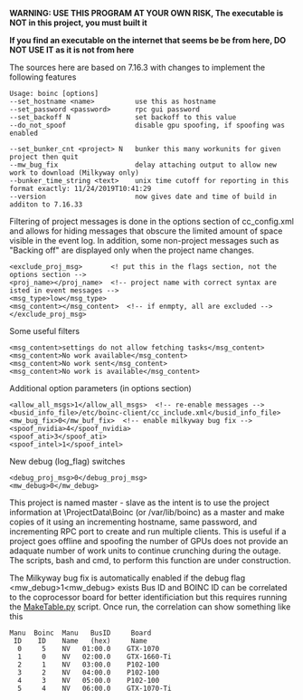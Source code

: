 **WARNING: USE THIS PROGRAM AT YOUR OWN RISK,  The executable is NOT in this project, you must built it**

**If you find an executable on the internet that seems be be from here, DO NOT USE IT as it is not from here**

The sources here are based on 7.16.3 with changes to implement the following features
```
Usage: boinc [options]
--set_hostname <name>          use this as hostname  
--set_password <password>      rpc gui password
--set_backoff N                set backoff to this value
--do_not_spoof                 disable gpu spoofing, if spoofing was enabled

--set_bunker_cnt <project> N   bunker this many workunits for given project then quit  
--mw_bug_fix                   delay attaching output to allow new work to download (Milkyway only)
--bunker_time_string <text>    unix time cutoff for reporting in this format exactly: 11/24/2019T10:41:29
--version                      now gives date and time of build in additon to 7.16.33
```
Filtering of project messages is done in the options section of cc_config.xml and allows for
hiding messages that obscure the limited amount of space visible in the event log.  In addition, 
some non-project messages such as "Backing off" are displayed only when the project name changes.
```
<exclude_proj_msg>       <! put this in the flags section, not the options section -->
<proj_name></proj_name>  <!-- project name with correct syntax are isted in event messages -->
<msg_type>low</msg_type>
<msg_content></msg_content>  <!-- if enmpty, all are excluded -->
</exclude_proj_msg>
```
Some useful filters
```
<msg_content>settings do not allow fetching tasks</msg_content>
<msg_content>No work available</msg_content>
<msg_content>No work sent</msg_content>
<msg_content>No work is available</msg_content>
```
Additional option parameters (in options section)
```
<allow_all_msgs>1</allow_all_msgs>  <!-- re-enable messages -->
<busid_info_file>/etc/boinc-client/cc_include.xml</busid_info_file>
<mw_bug_fix>0</mw_buf_fix>  <!-- enable milkyway bug fix -->
<spoof_nvidia>4</spoof_nvidia> 
<spoof_ati>3</spoof_ati>     
<spoof_intel>1</spoof_intel>   
```       
New debug (log_flag) switches
```
<debug_proj_msg>0</debug_proj_msg>
<mw_debug>0</mw_debug>
```

This project is named master - slave as the intent is to use the project information at \ProjectData\Boinc
(or /var/lib/boinc) as a master and make copies of it using an incrementing hostname, same password, and
incrementing RPC port to create and run multiple clients. This is useful if a project goes offline and
spoofing the number of GPUs does not provide an adaquate number of work units to continue crunching during
the outage. The scripts, bash and cmd, to perform this function are under construction.

The Milkyway bug fix is automatically enabled if the debug flag <mw_debug>1<mw_debug> exists
Bus ID and BOINC ID can be correlated to the coprocessor board for better identificiation but this
requires running the [MakeTable.py](https://github.com/JStateson/BoincTasks) script.  Once run, the correlation can show something like this
```
Manu  Boinc  Manu   BusID     Board
 ID    ID    Name   (hex)     Name
  0     5    NV   01:00.0    GTX-1070	
  1     0    NV   02:00.0    GTX-1660-Ti	
  2     1    NV   03:00.0    P102-100	
  3     2    NV   04:00.0    P102-100	
  4     3    NV   05:00.0    P102-100	
  5     4    NV   06:00.0    GTX-1070-Ti
  ```
